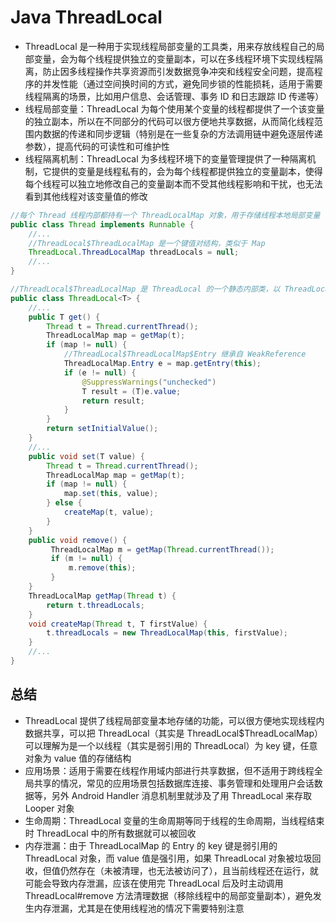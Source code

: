 # Java ThreadLocal
- ThreadLocal 是一种用于实现线程局部变量的工具类，用来存放线程自己的局部变量，会为每个线程提供独立的变量副本，可以在多线程环境下实现线程隔离，防止因多线程操作共享资源而引发数据竞争冲突和线程安全问题，提高程序的并发性能（通过空间换时间的方式，避免同步锁的性能损耗，适用于需要线程隔离的场景，比如用户信息、会话管理、事务 ID 和日志跟踪 ID 传递等）
- 线程局部变量：ThreadLocal 为每个使用某个变量的线程都提供了一个该变量的独立副本，所以在不同部分的代码可以很方便地共享数据，从而简化线程范围内数据的传递和同步逻辑（特别是在一些复杂的方法调用链中避免逐层传递参数），提高代码的可读性和可维护性
- 线程隔离机制：ThreadLocal 为多线程环境下的变量管理提供了一种隔离机制，它提供的变量是线程私有的，会为每个线程都提供独立的变量副本，使得每个线程可以独立地修改自己的变量副本而不受其他线程影响和干扰，也无法看到其他线程对该变量值的修改

```java
//每个 Thread 线程内部都持有一个 ThreadLocalMap 对象，用于存储线程本地局部变量
public class Thread implements Runnable {
    //...
    //ThreadLocal$ThreadLocalMap 是一个键值对结构，类似于 Map
    ThreadLocal.ThreadLocalMap threadLocals = null;
    //...
}  
```

```java
//ThreadLocal$ThreadLocalMap 是 ThreadLocal 的一个静态内部类，以 ThreadLocal 实例对象作为 key 键，以实际存储的值（变量副本）作为 value 值
public class ThreadLocal<T> {
    //...
    public T get() {
        Thread t = Thread.currentThread();
        ThreadLocalMap map = getMap(t);
        if (map != null) {
            //ThreadLocal$ThreadLocalMap$Entry 继承自 WeakReference
            ThreadLocalMap.Entry e = map.getEntry(this);
            if (e != null) {
                @SuppressWarnings("unchecked")
                T result = (T)e.value;
                return result;
            }
        }
        return setInitialValue();
    }
    //...
    public void set(T value) {
        Thread t = Thread.currentThread();
        ThreadLocalMap map = getMap(t);
        if (map != null) {
            map.set(this, value);
        } else {
            createMap(t, value);
        }
    }
    public void remove() {
         ThreadLocalMap m = getMap(Thread.currentThread());
         if (m != null) {
             m.remove(this);
         }
    }
    ThreadLocalMap getMap(Thread t) {
        return t.threadLocals;
    }
    void createMap(Thread t, T firstValue) {
        t.threadLocals = new ThreadLocalMap(this, firstValue);
    }
    //...
}   
```

## 总结
- ThreadLocal 提供了线程局部变量本地存储的功能，可以很方便地实现线程内数据共享，可以把 ThreadLocal（其实是 ThreadLocal$ThreadLocalMap）可以理解为是一个以线程（其实是弱引用的 ThreadLocal）为 key 键，任意对象为 value 值的存储结构
- 应用场景：适用于需要在线程作用域内部进行共享数据，但不适用于跨线程全局共享的情况，常见的应用场景包括数据库连接、事务管理和处理用户会话数据等，另外 Android Handler 消息机制里就涉及了用 ThreadLocal 来存取 Looper 对象
- 生命周期：ThreadLocal 变量的生命周期等同于线程的生命周期，当线程结束时 ThreadLocal 中的所有数据就可以被回收
- 内存泄漏：由于 ThreadLocalMap 的 Entry 的 key 键是弱引用的 ThreadLocal 对象，而 value 值是强引用，如果 ThreadLocal 对象被垃圾回收，但值仍然存在（未被清理，也无法被访问了），且当前线程还在运行，就可能会导致内存泄漏，应该在使用完 ThreadLocal 后及时主动调用 ThreadLocal#remove 方法清理数据（移除线程中的局部变量副本），避免发生内存泄漏，尤其是在使用线程池的情况下需要特别注意
